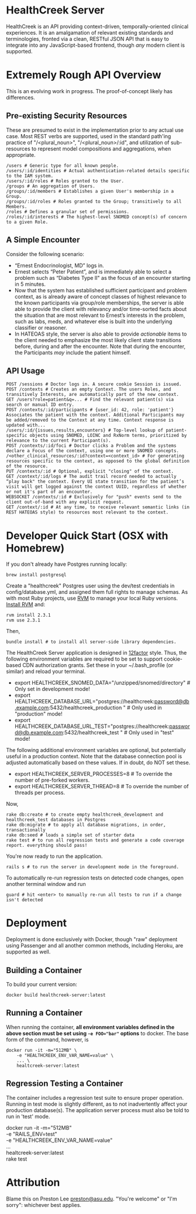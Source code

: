 # HealthCreek Server

HealthCreek is an API providing context-driven, temporally-oriented clinical experiences. It is an amalgamation of relevant existing standards and terminologies, fronted via a clean, RESTful JSON API that is easy to integrate into any JavaScript-based frontend, though *any* modern client is supported.

# Extremely Rough API Overview

This is an evolving work in progress. The proof-of-concept likely has differences.


## Pre-existing Security Resources

These are presumed to exist in the implementation prior to any actual use case. Most REST verbs are supported, used in the standard path'ing practice of "/<plural_noun>", "/<plural_noun>/:id", and utilization of sub-resources to represent model compositions and aggregations, when appropriate.

	/users # Generic type for all known people.
	/users/:id/identities # Actual authentication-related details specific to the IAM system.
	/users/:id/roles # Roles granted to the User.
	/groups	# An aggregation of Users.
	/groups/:id/members # Establishes a given User's membership in a Group.
	/groups/:id/roles # Roles granted to the Group; transitively to all Members.
	/roles # Defines a granular set of permissions.
	/roles/:id/interests # The highest-level SNOMED concept(s) of concern to a given Role.

## A Simple Encounter

Consider the following scenario:

- “Ernest Endocrinologist, MD” logs in.
- Ernest selects “Peter Patient”, and is immediately able to select a problem such as “Diabetes Type II" as the focus of an encounter starting in 5 minutes.
- Now that the system has established sufficient participant and problem context, as is already aware of concept classes of highest relevance to the known participants via group/role memberships, the server is able able to provide the client with relevancy and/or time-sorted facts about the situation that are most relevant to Ernest’s interests in the problem, such as labs, meds, and whatever else is built into the underlying classifier or reasoner.
- In HATEOAS style, the server is also able to provide *actionable* items to the client needed to emphasize the most likely client state transitions before, during and after the encounter. Note that during the encounter, the Participants *may* include the patient himself.

## API Usage

	POST /sessions # Doctor logs in. A secure cookie Session is issued.
	POST /contexts # Creates an empty Context. The users Roles, and transitively Interests, are automatically part of the new context.
	GET /users?role=patient&q=... # Find the relevant patient(s) via search or manual ID entry.
	POST /contexts/:id/participants # {user_id: 42, role: 'patient'} Associates the patient with the context. Additional Participants may be added/removed to the Context at any time. Context response is updated with...
	/users/:id/{issues,results,encounters} # Top-level lookup of patient-specific objects using SNOMED, LOINC and RxNorm terms, prioritized by relevance to the current Participant(s).
	POST /contexts/:id/foci # Doctor clicks a Problem and the systems declare a Focus of the context, using one or more SNOMED concepts.
	/<other_clinical_resources/:id?context=<context_id> # For generating resources specific to the context, as opposed to the global definition of the resource.
	PUT /contexts/:id # Optional, explicit "closing" of the context.
	GET /context/:id/logs # The audit trail record needed to actually “play back" the context. Every UI state transition for the patient’s visit will get logged against the context UUID, regardless of whether or not it's part of an encounter.
	WEBSOCKET /contexts/:id # Exclusively for "push" events send to the client out-of-band with any explicit request.
	GET /context/:id # At any time, to receive relevant semantic links (in REST HATEOAS style) to resources most relevant to the context.

# Developer Quick Start (OSX with Homebrew)

If you don't already have Postgres running locally:

    brew install postgresql

Create a "healthcreek" Postgres user using the dev/test credentials in config/database.yml, and assigned them full rights to manage schemas. As with most Ruby projects, use [RVM](https://rvm.io) to manage your local Ruby versions. [Install RVM](https://rvm.io) and:

	rvm install 2.3.1
	rvm use 2.3.1

Then,

	bundle install # to install all server-side library dependencies.

The HealthCreek Server application is designed in [12factor](http://12factor.net) style. Thus, the following environment variables are required to be set to support cookie-based CDN authorization grants. Set these in your ~/.bash_profile (or similar) and reload your terminal.

 * export HEALTHCREEK\_SNOMED\_DATA="/unzipped/snomed/directory" # Only set in development mode!
 * export HEALTHCREEK\_DATABASE\_URL="postgres://healthcreek:password@db.example.com:5432/healthcreek_production
" # Only used in "production" mode!
 * export HEALTHCREEK\_DATABASE\_URL\_TEST="postgres://healthcreek:password@db.example.com:5432/healthcreek_test
" # Only used in "test" mode!


The following additional environment variables are optional, but potentially useful in a production context. Note that the database connection pool is adjusted automatically based on these values. If in doubt, do NOT set these.

 * export HEALTHCREEK\_SERVER\_PROCESSES=8 # To override the number of pre-forked workers.
 * export HEALTHCREEK\_SERVER\_THREAD=8 # To override the number of threads per process.

Now,

	rake db:create # to create empty healthcreek_development and healthcreek_test databases in Postgres
	rake db:migrate # to apply all database migrations, in order, transactionally
	rake db:seed # loads a simple set of starter data
	rake test # to run all regression tests and generate a code coverage report. everything should pass!

You're now ready to run the application.

	rails s # to run the server in development mode in the foreground.

To automatically re-run regression tests on detected code changes, open another terminal window and run

	guard # hit <enter> to manually re-run all tests to run if a change isn't detected

# Deployment

Deployment is done exclusively with Docker, though "raw" deployment using Passenger and all another common methods, including Heroku, are supported as well.

## Building a Container

To build your current version:

	docker build healthcreek-server:latest

## Running a Container

When running the container, **all environment variables defined in the above section must be set using `-e FOO="bar"` options** to docker. The base form of the command, however, is

	docker run -it -m="512MB" \
		-e "HEALTHCREEK_ENV_VAR_NAME=value" \
		... \
		healtcreek-server:latest

## Regression Testing a Container

The container includes a regression test suite to ensure proper operation. Running in test mode is slightly different, as to not inadvertently affect your production database(s). The application server process must also be told to run in 'test' mode.

docker run -it -m="512MB" \
	-e "RAILS_ENV=test" \
	-e "HEALTHCREEK_ENV_VAR_NAME=value" \
	... \
	healtcreek-server:latest \
	rake test


# Attribution

Blame this on Preston Lee <preston@asu.edu>. "You're welcome" or "I'm sorry": whichever best applies.
